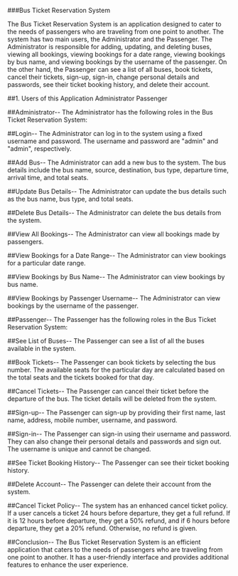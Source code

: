 ###Bus Ticket Reservation System

The Bus Ticket Reservation System is an application designed to cater to the needs of passengers who are traveling from one point to another. The system has two main users, the Administrator and the Passenger. The Administrator is responsible for adding, updating, and deleting buses, viewing all bookings, viewing bookings for a date range, viewing bookings by bus name, and viewing bookings by the username of the passenger. On the other hand, the Passenger can see a list of all buses, book tickets, cancel their tickets, sign-up, sign-in, change personal details and passwords, see their ticket booking history, and delete their account.

##1. Users of this Application
   Administrator
   Passenger
   
   
##Administrator--
        The Administrator has the following roles in the Bus Ticket Reservation System:

##Login--
         The Administrator can log in to the system using a fixed username and password. The username and password are "admin" and "admin", respectively.

##Add Bus--
         The Administrator can add a new bus to the system. The bus details include the bus name, source, destination, bus type, departure time, arrival time, and              total seats.

##Update Bus Details--
         The Administrator can update the bus details such as the bus name, bus type, and total seats.

##Delete Bus Details--
         The Administrator can delete the bus details from the system.

##View All Bookings--
         The Administrator can view all bookings made by passengers.

##View Bookings for a Date Range--
         The Administrator can view bookings for a particular date range.

##View Bookings by Bus Name--
         The Administrator can view bookings by bus name.

##View Bookings by Passenger Username--
         The Administrator can view bookings by the username of the passenger.

##Passenger--
         The Passenger has the following roles in the Bus Ticket Reservation System:

##See List of Buses--
         The Passenger can see a list of all the buses available in the system.

##Book Tickets--
         The Passenger can book tickets by selecting the bus number. The available seats for the particular day are calculated based on the total seats and the tickets          booked for that day.

##Cancel Tickets--
         The Passenger can cancel their ticket before the departure of the bus. The ticket details will be deleted from the system.

##Sign-up--
         The Passenger can sign-up by providing their first name, last name, address, mobile number, username, and password.

##Sign-in--
         The Passenger can sign-in using their username and password. They can also change their personal details and passwords and sign out. The username is unique             and cannot be changed.

##See Ticket Booking History--
         The Passenger can see their ticket booking history.

##Delete Account--
         The Passenger can delete their account from the system.


##Cancel Ticket Policy--
         The system has an enhanced cancel ticket policy. If a user cancels a ticket 24 hours before departure, they get a full refund. If it is 12 hours before                departure, they get a 50% refund, and if 6 hours before departure, they get a 20% refund. Otherwise, no refund is given.


##Conclusion--
         The Bus Ticket Reservation System is an efficient application that caters to the needs of passengers who are traveling from one point to another. It has a              user-friendly interface and provides additional features to enhance the user experience.
   
